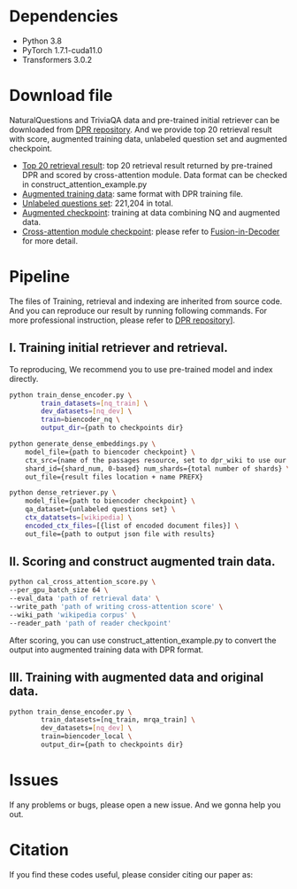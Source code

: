 # Dependencies

- Python 3.8
- PyTorch 1.7.1-cuda11.0
- Transformers 3.0.2


# Download file
NaturalQuestions and TriviaQA data and pre-trained initial retriever can be downloaded from [DPR repository](https://github.com/facebookresearch/DPR). And we provide top 20 retrieval result with score, augmented training data, unlabeled question set and augmented checkpoint.
- [Top 20 retrieval result](https://drive.google.com/file/d/1-GFlE7UD-Uhe9OyRYxUVphAbmDC6dkJL/view?usp=share_link): top 20 retrieval result returned by pre-trained DPR and scored by cross-attention module. Data format can be checked in construct_attention_example.py
- [Augmented training data](https://drive.google.com/file/d/1IMyCEHzKgTGI3R9MVAO3Uw29Rrh8DyBN/view?usp=share_link): same format with DPR training file.
- [Unlabeled questions set](https://drive.google.com/file/d/1-IRlikkSUKYRLgCjrHNnb91IdMBPujmf/view?usp=share_link): 221,204 in total.
- [Augmented checkpoint](https://drive.google.com/file/d/1-946bkPfHEjn9oCszt6MxeTprbmQ6Rub/view?usp=share_link): training at data combining NQ and augmented data.
- [Cross-attention module checkpoint](https://dl.fbaipublicfiles.com/FiD/pretrained_models/nq_reader_large.tar.gz): please refer to [Fusion-in-Decoder](https://github.com/facebookresearch/FiD) for more detail.


# Pipeline
The files of Training, retrieval and indexing are inherited from source code. And you can reproduce our result by running following commands. For more professional instruction, please refer to [DPR repository](https://github.com/facebookresearch/DPR)].
## I. Training initial retriever and retrieval.
To reproducing, We recommend you to use pre-trained model and index directly.
```bash
python train_dense_encoder.py \ 
        train_datasets=[nq_train] \
        dev_datasets=[nq_dev] \
        train=biencoder_nq \
        output_dir={path to checkpoints dir}
```
```bash
python generate_dense_embeddings.py \
	model_file={path to biencoder checkpoint} \
	ctx_src={name of the passages resource, set to dpr_wiki to use our original wikipedia split} \
	shard_id={shard_num, 0-based} num_shards={total number of shards} \
	out_file={result files location + name PREFX}	
```
```bash
python dense_retriever.py \
	model_file={path to biencoder checkpoint} \
	qa_dataset={unlabeled questions set} \ 
	ctx_datatsets=[wikipedia] \
	encoded_ctx_files=[{list of encoded document files}] \
	out_file={path to output json file with results} 
```
## II. Scoring and construct augmented train data.
```bash
python cal_cross_attention_score.py \
--per_gpu_batch_size 64 \
--eval_data 'path of retrieval data' \
--write_path 'path of writing cross-attention score' \
--wiki_path 'wikipedia corpus' \
--reader_path 'path of reader checkpoint'
```
After scoring, you can use construct_attention_example.py to convert the output into augmented training data with DPR format.
## III. Training with augmented data and original data.
```bash
python train_dense_encoder.py \
        train_datasets=[nq_train, mrqa_train] \
        dev_datasets=[nq_dev] \
        train=biencoder_local \
        output_dir={path to checkpoints dir}
```


# Issues
If any problems or bugs, please open a new issue. And we gonna help you out.


# Citation
If you find these codes useful, please consider citing our paper as:
```

```
